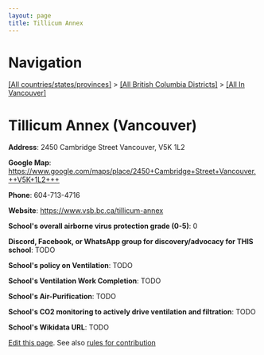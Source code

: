 ```yaml
---
layout: page
title: Tillicum Annex
---
```

# Navigation

[[All countries/states/provinces]](../../..) > [[All British Columbia Districts]](../..) > [[All In Vancouver]](..)

# Tillicum Annex (Vancouver)

**Address**: 2450 Cambridge Street Vancouver,  V5K 1L2

**Google Map**: <https://www.google.com/maps/place/2450+Cambridge+Street+Vancouver,++V5K+1L2+++>

**Phone**: 604-713-4716

**Website**: <https://www.vsb.bc.ca/tillicum-annex>

**School's overall airborne virus protection grade (0-5)**: 0

**Discord, Facebook, or WhatsApp group for discovery/advocacy for THIS school**: TODO

**School's policy on Ventilation**: TODO

**School's Ventilation Work Completion**: TODO

**School's Air-Purification**: TODO

**School's CO2 monitoring to actively drive ventilation and filtration**: TODO

**School's Wikidata URL**: TODO


[Edit this page](https://github.com/ventilate-schools/BC/edit/main/./Vancouver/Tillicum_Annex.md). See also [rules for contribution](../../../contribution-rules/)